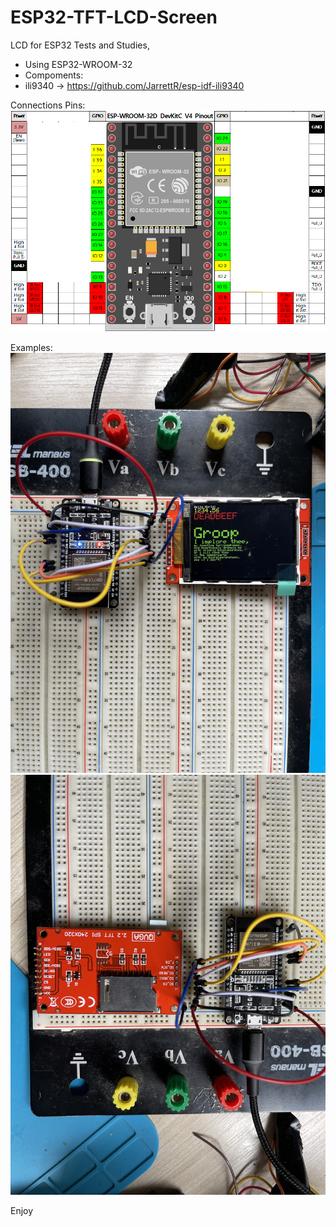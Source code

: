 # ESP32-TFT-LCD-Screen

LCD for ESP32 Tests and Studies,

- Using ESP32-WROOM-32
- Compoments:
-  ili9340 -> https://github.com/JarrettR/esp-idf-ili9340


Connections Pins:
![alt text](https://github.com/geovaneferreira/arduino-pocs/blob/main/ESP32-TFT-LCD-Screen/Connections.png)

Examples:
![alt text](https://github.com/geovaneferreira/arduino-pocs/blob/main/ESP32-TFT-LCD-Screen/IMG_1255.jpeg)
![alt text](https://github.com/geovaneferreira/arduino-pocs/blob/main/ESP32-TFT-LCD-Screen/IMG_1256.jpeg)

Enjoy

